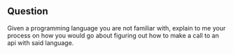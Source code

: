 ## Question

Given a programming language you are not familiar with, explain to me your process on how you would go about figuring out how to make a call to an api with said language.